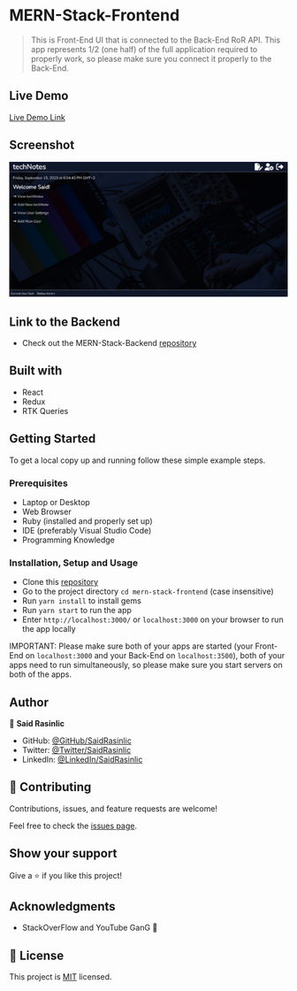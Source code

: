# MERN-Stack-Frontend

> This is Front-End UI that is connected to the Back-End RoR API. This app represents 1/2 (one half) of the full application required to properly work, so please make sure you connect it properly to the Back-End.

## Live Demo
[Live Demo Link](https://mern-technotes-frontend.onrender.com/)

## Screenshot
<p align="center"><img src="./src/assets/images/TechNotes.png" alt="Desktop Snapshot" />

## Link to the Backend

- Check out the MERN-Stack-Backend [repository](https://github.com/SaidRasinlic/MERN-Stack-Backend.git)

## Built with

- React
- Redux
- RTK Queries

## Getting Started

To get a local copy up and running follow these simple example steps.

### Prerequisites

- Laptop or Desktop
- Web Browser
- Ruby (installed and properly set up)
- IDE (preferably Visual Studio Code)
- Programming Knowledge

### Installation, Setup and Usage

- Clone this [repository](https://github.com/SaidRasinlic/MERN-Stack-Frontend.git)
- Go to the project directory `cd mern-stack-frontend` (case insensitive)
- Run `yarn install` to install gems
- Run `yarn start` to run the app
- Enter `http://localhost:3000/` or `localhost:3000` on your browser to run the app locally

IMPORTANT: Please make sure both of your apps are started (your Front-End on `localhost:3000` and your Back-End on `localhost:3500`), both of your apps need to run simultaneously, so please make sure you start servers on both of the apps.

## Author

👤 **Said Rasinlic**

- GitHub: [@GitHub/SaidRasinlic](https://github.com/SaidRasinlic)
- Twitter: [@Twitter/SaidRasinlic](https://twitter.com/SaidRasinlic)
- LinkedIn: [@LinkedIn/SaidRasinlic](https://www.linkedin.com/in/SaidRasinlic)

## 🤝 Contributing

Contributions, issues, and feature requests are welcome!

Feel free to check the [issues page](../../issues/).

## Show your support

Give a ⭐️ if you like this project!

## Acknowledgments

- StackOverFlow and YouTube GanG 🙌

## 📝 License

This project is [MIT](./LICENSE) licensed.
